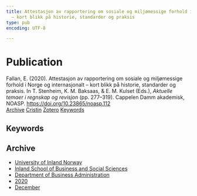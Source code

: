 ```yaml
---
title: Attestasjon av rapportering om sosiale og miljømessige forhold i Norge og internasjonalt
  – kort blikk på historie, standarder og praksis
type: pub
encoding: UTF-8

---
```

<h1>Publication</h1>
<article id="csl-bib-container-D29YF757" class="csl-bib-container">
  <div class="csl-bib-body"> <div class="csl-entry">Fallan, E. (2020). Attestasjon av rapportering om sosiale og miljømessige forhold i Norge og internasjonalt – kort blikk på historie, standarder og praksis. In T. Stenheim, K. M. Baksaas, &#38; E. M. Kulset (Eds.), <i>Aktuelle temaer i regnskap og revisjon</i> (pp. 277–319). Cappelen Damm akademisk, NOASP. <a href="https://doi.org/10.23865/noasp.112">https://doi.org/10.23865/noasp.112</a></div> </div>
  <div class="csl-bib-buttons">
    <a href="#taxonomy-article-D29YF757" alt="archive" class="csl-bib-button">Archive</a>
    <a href="https://app.cristin.no/results/show.jsf?id=1856614" alt="Cristin" class="csl-bib-button">Cristin</a>
    <a href="http://zotero.org/groups/5881554/items/D29YF757" alt="Zotero" class="csl-bib-button">Zotero</a>
    <a href="#keywords-article-D29YF757" alt="keywords" class="csl-bib-button">Keywords</a>
  </div>
  <div id="csl-bib-meta-container-D29YF757"></div>
</article>
<div id="csl-bib-meta-D29YF757" class="csl-bib-meta">
  <article id="keywords-article-D29YF757" class="keywords-article">
    <h1>Keywords</h1>
    
  </article>
  <article id="taxonomy-article-D29YF757" class="taxonomy-article">
    <h1>Archive</h1>
    <ul>
      <li>
        <a href="/en/archive/?key=3DCRN523">University of Inland Norway</a>
      </li>
      <li>
        <a href="/en/archive/?key=DU8Q9LN9">Inland School of Business and Social Sciences</a>
      </li>
      <li>
        <a href="/en/archive/?key=3IQA89I8">Department of Business Administration</a>
      </li>
      <li>
        <a href="/en/archive/?key=TI88EFV9">2020</a>
      </li>
      <li>
        <a href="/en/archive/?key=FDGE9KW6">December</a>
      </li>
    </ul>
  </article>
</div>
